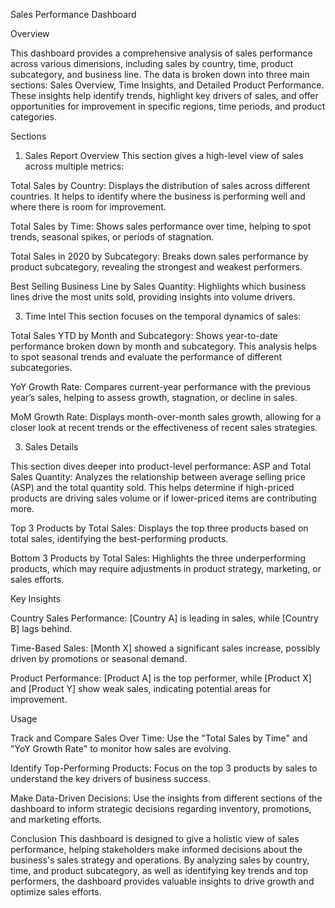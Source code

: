 Sales Performance Dashboard

Overview

This dashboard provides a comprehensive analysis of sales performance across various dimensions, including sales by country, time, product subcategory, and business line. The data is broken down into three main sections: Sales Overview, Time Insights, and Detailed Product Performance. These insights help identify trends, highlight key drivers of sales, and offer opportunities for improvement in specific regions, time periods, and product categories.

Sections

1. Sales Report Overview
This section gives a high-level view of sales across multiple metrics:

Total Sales by Country: Displays the distribution of sales across different countries. It helps to identify where the business is performing well and where there is room for improvement.

Total Sales by Time: Shows sales performance over time, helping to spot trends, seasonal spikes, or periods of stagnation.

Total Sales in 2020 by Subcategory: Breaks down sales performance by product subcategory, revealing the strongest and weakest performers.

Best Selling Business Line by Sales Quantity: Highlights which business lines drive the most units sold, providing insights into volume drivers.

3. Time Intel
This section focuses on the temporal dynamics of sales:

Total Sales YTD by Month and Subcategory: Shows year-to-date performance broken down by month and subcategory. This analysis helps to spot seasonal trends and evaluate the performance of different subcategories.

YoY Growth Rate: Compares current-year performance with the previous year’s sales, helping to assess growth, stagnation, or decline in sales.

MoM Growth Rate: Displays month-over-month sales growth, allowing for a closer look at recent trends or the effectiveness of recent sales strategies.

3. Sales Details

This section dives deeper into product-level performance:
ASP and Total Sales Quantity: Analyzes the relationship between average selling price (ASP) and the total quantity sold. This helps determine if high-priced products are driving sales volume or if lower-priced items are contributing more.

Top 3 Products by Total Sales: Displays the top three products based on total sales, identifying the best-performing products.

Bottom 3 Products by Total Sales: Highlights the three underperforming products, which may require adjustments in product strategy, marketing, or sales efforts.

Key Insights

Country Sales Performance: [Country A] is leading in sales, while [Country B] lags behind.

Time-Based Sales: [Month X] showed a significant sales increase, possibly driven by promotions or seasonal demand.

Product Performance: [Product A] is the top performer, while [Product X] and [Product Y] show weak sales, indicating potential areas for improvement.

Usage

Track and Compare Sales Over Time: Use the "Total Sales by Time" and "YoY Growth Rate" to monitor how sales are evolving.

Identify Top-Performing Products: Focus on the top 3 products by sales to understand the key drivers of business success.

Make Data-Driven Decisions: Use the insights from different sections of the dashboard to inform strategic decisions regarding inventory, promotions, and marketing efforts.

Conclusion
This dashboard is designed to give a holistic view of sales performance, helping stakeholders make informed decisions about the business's sales strategy and operations. By analyzing sales by country, time, and product subcategory, as well as identifying key trends and top performers, the dashboard provides valuable insights to drive growth and optimize sales efforts.

